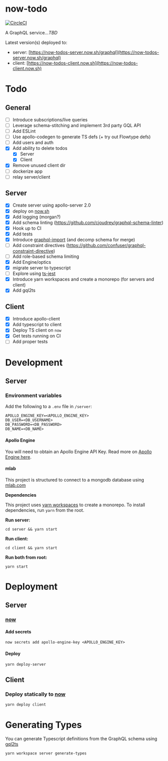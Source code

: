 # now-todo

[![CircleCI](https://circleci.com/gh/kyledetella/now-todos/tree/master.svg?style=svg)](https://circleci.com/gh/kyledetella/now-todos/tree/master)

A GraphQL service..._TBD_

Latest version(s) deployed to:

* server: [https://now-todos-server.now.sh/graphql](https://now-todos-server.now.sh/graphql)
* client: [https://now-todos-client.now.sh](https://now-todos-client.now.sh)

# Todo

## General

- [ ] Introduce subscriptions/live queries
- [ ] Leverage schema-stitching and implement 3rd party GQL API
- [ ] Add ESLint
- [ ] Use apollo-codegen to generate TS defs (+ try out Flowtype defs)
- [ ] Add users and auth
- [x] Add ability to delete todos
  - [x] Server
  - [x] Client
- [x] Remove unused client dir
- [ ] dockerize app
- [ ] relay server/client

## Server

- [x] Create server using apollo-server 2.0
- [x] deploy on [now.sh](now.sh)
- [x] Add logging (morgan?)
- [x] Add schema linting (https://github.com/cjoudrey/graphql-schema-linter)
- [x] Hook up to CI
- [x] Add tests
- [x] Introduce [graphql-import](https://github.com/prismagraphql/graphql-import) (and decomp schema for merge)
- [ ] Add constraint directives (https://github.com/confuser/graphql-constraint-directive)
- [ ] Add role-based schema limiting
- [x] Add Engine/optics
- [x] migrate server to typescript
- [ ] Explore using [ts-jest](https://github.com/kulshekhar/ts-jest)
- [x] Introduce yarn workspaces and create a monorepo (for servers and client)
- [x] Add gql2ts

## Client

- [x] Introduce apollo-client
- [x] Add typescript to client
- [x] Deploy TS client on `now`
- [x] Get tests running on CI
- [ ] Add proper tests

# Development

## Server

### Environment variables

Add the following to a `.env` file in `/server`:

```
APOLLO_ENGINE_KEY=<APOLLO_ENGINE_KEY>
DB_USER=<DB_USERNAME>
DB_PASSWORD=<DB_PASSWORD>
DB_NAME=<DB_NAME>
```

#### Apollo Engine

You will need to obtain an Apollo Engine API Key. Read more on [Apollo Engine here](https://www.apollographql.com/docs/engine/setup-node.html).

#### mlab

This project is structured to connect to a mongodb database using [mlab.com](mlab.com)

**Dependencies**

This project uses [yarn workspaces](https://yarnpkg.com/lang/en/docs/workspaces/) to create a monorepo. To install dependencies, run `yarn` from the root.

**Run server:**

```
cd server && yarn start
```

**Run client:**

```
cd client && yarn start
```

**Run both from root:**

```
yarn start
```

# Deployment

## Server

### [now](https://zeit.co/now)

#### Add secrets

```
now secrets add apollo-engine-key <APOLLO_ENGINE_KEY>
```

#### Deploy

```
yarn deploy-server
```

## Client

### Deploy statically to [now](https://zeit.co/now)

```
yarn deploy client
```

# Generating Types

You can generate Typescript definitions from the GraphQL schema using [gql2ts](https://github.com/avantcredit/gql2ts)

```
yarn workspace server generate-types
```